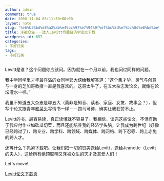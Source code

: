 ```yaml
---
author: admin
comments: true
date: 2006-11-04 03:11:59+00:00
layout: note
slug: '%e6%b3%bd%e8%a2%ab%e4%bc%97%e7%94%9f%ef%bc%8d%ef%bc%8d%e8%be%be%e4%ba%balevitt%e5%a5%87%e8%b6%a3%e7%bb%8f%e6%b5%8e%e5%ad%a6%e8%ae%ba%e6%96%87%e4%b8%8b%e8%bd%bd'
title: 泽被众生－－达人Levitt奇趣经济学论文下载
wordpress_id: 657
categories:
- 不好归类
tags:
- 不好归类
---
```


Levitt是谁？这个问题你应该问。因为就在一个月以前，我也问过同样的问题。

我中学同学里才华最洋溢的女同学[郭大侠](http://blog.sina.com.cn/u/1243804747)给我解答道：“这个集才华、灵气与创意与一身的芝加哥教授一直是我喜欢的。这哥太牛了，在五大杂志发论文，就像在论坛灌水一样。”

我虽不知道五大杂志是哪五大（莫非是知音、读者、家庭、女友、故事会？），但写个论文跟青年[和菜头](http://www.caobian.info)写情书一样－－跑马可待，确实让我狂赞不止。

Levitt的书，最容易读，真正读懂就不容易了。我相信，读完这些论文，不但有助于我应付作业如砍瓜切菜，而且还能培养我的经济学头脑，让我成为跨世纪（好像已经跨过了）、跨专业、跨学科、跨领域、跨媒体、跨网络、跨下忍辱、跨上赤兔的跨人才。

还等什么？抓紧下载吧。让我们把一切的赞美送给Levitt，送给Jeanette（Levitt的夫人），送给所有绝顶聪明又泽被众生的天才及其爱人们！

Let's move!

[Levitt论文下载页](http://pricetheory.uchicago.edu/levitt/LevittCV.html)
